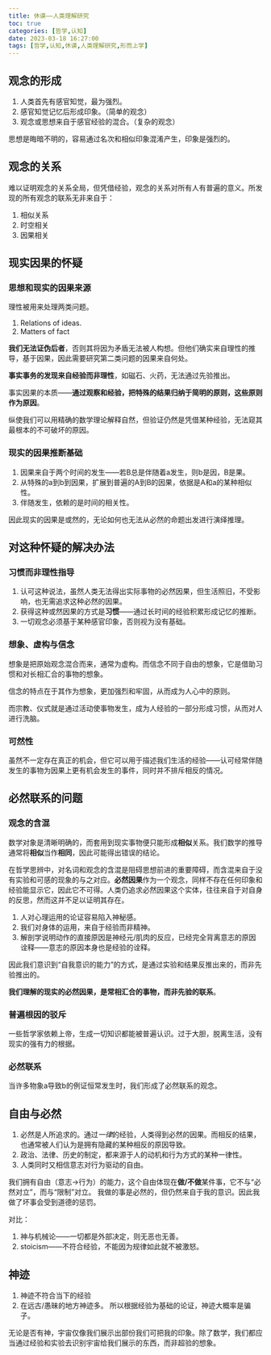 ```yaml
---
title: 休谟——人类理解研究
toc: true
categories: [哲学,认知]
date: 2023-03-18 16:27:00
tags: [哲学,认知,休谟,人类理解研究,形而上学]
---
```


## 观念的形成

1. 人类首先有感官知觉，最为强烈。
2. 感官知觉记忆后形成印象。（简单的观念）
3. 观念或思想来自于感官经验的混合。（复杂的观念）

思想是晦暗不明的，容易通过名次和相似印象混淆产生，印象是强烈的。

## 观念的关系

难以证明观念的关系全局，但凭借经验，观念的关系对所有人有普遍的意义。所发现的所有观念的联系无非来自于：
1. 相似关系
2. 时空相关
3. 因果相关

## 现实因果的怀疑

### 思想和现实的因果来源
理性被用来处理两类问题。
1. Relations of ideas.
2. Matters of fact

**我们无法证伪后者**，否则其将因为矛盾无法被人构想。但他们确实来自理性的推导，基于因果，因此需要研究第二类问题的因果来自何处。

**事实事务的发现来自经验而非理性**，如磁石、火药，无法通过先验推出。

事实因果的本质——**通过观察和经验，把特殊的结果归纳于简明的原则，这些原则作为原因**。

纵使我们可以用精确的数学理论解释自然，但验证仍然是凭借某种经验，无法窥其最根本的不可破坏的原因。

### 现实的因果推断基础

1. 因果来自于两个时间的发生——若B总是伴随着a发生，则b是因，B是果。
2. 从特殊的a到b到因果，扩展到普遍的A到B的因果，依据是A和a的某种相似性。
3. 伴随发生，依赖的是时间的相关性。

因此现实的因果是或然的，无论如何也无法从必然的命题出发进行演绎推理。

## 对这种怀疑的解决办法

### 习惯而非理性指导
1. 认可这种说法，虽然人类无法得出实际事物的必然因果，但生活照旧，不受影响，也无需追求这种必然的因果。
2. 获得这种或然因果的方式是**习惯**——通过长时间的经验积累形成记忆的推断。
3. 一切观念必须基于某种感官印象，否则视为没有基础。

### 想象、虚构与信念
想象是把原始观念混合而来，通常为虚构。而信念不同于自由的想象，它是借助习惯和对长相汇合的事物的想象。

信念的特点在于其作为想象，更加强烈和牢固，从而成为人心中的原则。

而宗教、仪式就是通过活动使事物发生，成为人经验的一部分形成习惯，从而对人进行洗脑。

### 可然性
虽然不一定存在真正的机会，但它可以用于描述我们生活的经验——认可经常伴随发生的事物为因果上更有机会发生的事件，同时并不排斥相反的情况。

## 必然联系的问题

### 观念的含混
数学对象是清晰明确的，而套用到现实事物便只能形成**相似**关系。我们数学的推导通常将**相似**当作**相同**，因此可能得出错误的结论。

在哲学思辨中，对名词和观念的含混是阻碍思想前进的重要障碍，而含混来自于没有实验和可感的现象的与之对应。**必然因果**作为一个观念，同样不存在任何印象和经验能显示它，因此它不可得。人类仍追求必然因果这个实体，往往来自于对自身的反思，然而这并不足以证明其存在。
1. 人对心理运用的论证容易陷入神秘感。
2. 我们对身体的运用，来自于经验而非精神。
3. 解剖学说明动作的直接原因是神经元/肌肉的反应，已经完全背离意志的原因诠释——意志的原因本身也是经验的诠释。

因此我们意识到“自我意识的能力”的方式，是通过实验和结果反推出来的，而非先验推出的。

**我们理解的现实的必然因果，是常相汇合的事物，而非先验的联系**。 

### 普遍根因的驳斥
一些哲学家依赖上帝，生成一切知识都能被普遍认识。过于大胆，脱离生活，没有现实的强有力的根据。

### 必然联系
当许多物象a导致b的例证恒常发生时，我们形成了必然联系的观念。

## 自由与必然
1. 必然是人所追求的。通过*一律*的经验，人类得到必然的因果。而相反的结果，也通常被人们认为是拥有隐藏的某种相反的原因导致。
2. 政治、法律、历史的制定，都来源于人的动机和行为方式的某种一律性。
3. 人类同时又相信意志对行为驱动的自由。

我们拥有自由（意志->行为）的能力，这个自由体现在**做/不做**某件事，它不与“必然对立”，而与“限制”对立。
我做的事是必然的，但仍然来自于我的意识。因此我做了坏事会受到道德的惩罚。

对比：
1. 神与机械论——一切都是外部决定，则无恶也无善。
2. stoicism——不符合经验，不能因为规律如此就不被激怒。

## 神迹
1. 神迹不符合当下的经验
2. 在远古/愚昧的地方神迹多。
所以根据经验为基础的论证，神迹大概率是骗子。

无论是否有神，宇宙仅像我们展示出部份我们可把我的印象。除了数学，我们都应当通过经验和实验去识别宇宙给我们展示的东西，而非超验的想象。

